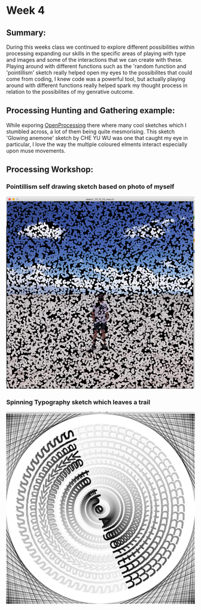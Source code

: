 # Week 4 

## Summary:
During this weeks class we continued to explore different possibilities within processing expanding our skills in the specific areas of playing with type and images and some of the interactions that we can create with these. Playing around with different functions such as the 'random function and 'pointillism' sketch really helped open my eyes to the possibilites that could come from coding, I knew code was a powerful tool, but actually playing around with different functions really helped spark my thought process in relation to the possibilites of my genrative outcome. 

## Processing Hunting and Gathering example:
While exporing [OpenProcessing](https://www.openprocessing.org/ "OpenProcessing") there where many cool sketches which I stumbled across, a lot of them being quite mesmorising. This sketch 'Glowing anemone' sketch by CHE YU WU was one that caught my eye in particular, I love the way the multiple coloured elments interact especially upon muse movements. 



## Processing Workshop:

### Pointillism self drawing sketch based on photo of myself
![](Week4_2.png)

### Spinning Typography sketch which leaves a trail
![](Week4_1.png)
